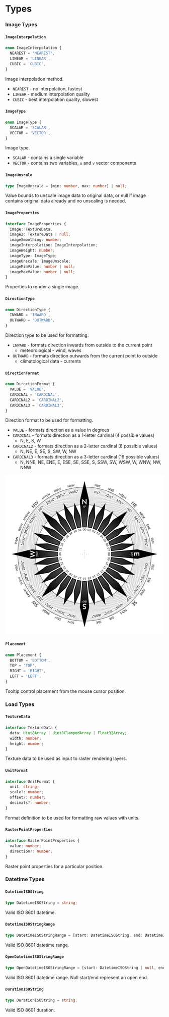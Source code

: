 # Types

### Image Types

#### `ImageInterpolation`

```typescript
enum ImageInterpolation {
  NEAREST = 'NEAREST',
  LINEAR = 'LINEAR',
  CUBIC = 'CUBIC',
}
```

Image interpolation method.

* `NEAREST` - no interpolation, fastest
* `LINEAR` - medium interpolation quality
* `CUBIC` - best interpolation quality, slowest

#### `ImageType`

```typescript
enum ImageType {
  SCALAR = 'SCALAR',
  VECTOR = 'VECTOR',
}
```

Image type.

* `SCALAR` - contains a single variable
* `VECTOR` - contains two variables, `u` and `v` vector components

#### `ImageUnscale`

```typescript
type ImageUnscale = [min: number, max: number] | null;
```

Value bounds to unscale image data to original data, or null if image contains original data already and no unscaling is needed.

#### `ImageProperties`

```typescript
interface ImageProperties {
  image: TextureData;
  image2: TextureData | null;
  imageSmoothing: number;
  imageInterpolation: ImageInterpolation;
  imageWeight: number;
  imageType: ImageType;
  imageUnscale: ImageUnscale;
  imageMinValue: number | null;
  imageMaxValue: number | null;
}
```

Properties to render a single image.

#### `DirectionType`

```typescript
enum DirectionType {
  INWARD = 'INWARD',
  OUTWARD = 'OUTWARD',
}
```

Direction type to be used for formatting.

* `INWARD` - formats direction inwards from outside to the current point
  * meteorological - wind, waves
* `OUTWARD` - formats direction outwards from the current point to outside
  * climatological data - currents

#### `DirectionFormat`

```typescript
enum DirectionFormat {
  VALUE = 'VALUE',
  CARDINAL = 'CARDINAL',
  CARDINAL2 = 'CARDINAL2',
  CARDINAL3 = 'CARDINAL3',
}
```

Direction format to be used for formatting.

* `VALUE` - formats direction as a value in degrees
* `CARDINAL` - formats direction as a 1-letter cardinal (4 possible values)
  * N, E, S, W
* `CARDINAL2` - formats direction as a 2-letter cardinal (8 possible values)
  * N, NE, E, SE, S, SW, W, NW
* `CARDINAL3` - formats direction as a 3-letter cardinal (16 possible values)
  * N, NNE, NE, ENE, E, ESE, SE, SSE, S, SSW, SW, WSW, W, WNW, NW, NNW

![Compass Rose (Source: Wikipedia)](../.gitbook/assets/compass-rose.png)

#### `Placement`

```typescript
enum Placement {
  BOTTOM = 'BOTTOM',
  TOP = 'TOP',
  RIGHT = 'RIGHT',
  LEFT = 'LEFT',
}
```

Tooltip control placement from the mouse cursor position.

### Load Types

#### `TextureData`

```typescript
interface TextureData {
  data: Uint8Array | Uint8ClampedArray | Float32Array;
  width: number;
  height: number;
}
```

Texture data to be used as input to raster rendering layers.

#### `UnitFormat`

```typescript
interface UnitFormat {
  unit: string;
  scale?: number;
  offset?: number;
  decimals?: number;
}
```

Format definition to be used for formatting raw values with units.

#### `RasterPointProperties`

```typescript
interface RasterPointProperties {
  value: number;
  direction?: number;
}
```

Raster point properties for a particular position.

### Datetime Types

#### `DatetimeISOString`

```typescript
type DatetimeISOString = string;
```

Valid ISO 8601 datetime.

#### `DatetimeISOStringRange`

```typescript
type DatetimeISOStringRange = [start: DatetimeISOString, end: DatetimeISOString];
```

Valid ISO 8601 datetime range.

#### `OpenDatetimeISOStringRange`

```typescript
type OpenDatetimeISOStringRange = [start: DatetimeISOString | null, end: DatetimeISOString | null];
```

Valid ISO 8601 datetime range. Null start/end represent an open end.

#### `DurationISOString`

```typescript
type DurationISOString = string;
```

Valid ISO 8601 duration.
